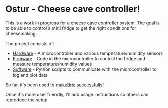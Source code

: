 # Ostur - Cheese cave controller!

This is a work in progress for a cheese cave controller system.
The goal is to be able to control a mini fridge to get the right conditions for cheesemaking.

The project consists of:

* [Hardware](hw/2.0/) - A microcontroller and various temperature/humidity sensors
* [Firmware](fw/) - Code in the microcontroller to control the fridge and measure temperature/humidity values
* [Software](sw/2.0/) - Python scripts to communicate with the microcontroller to log and plot data

So far, it's been used to [makeBrie](https://imgur.com/a/cGHID) [successfully](https://imgur.com/B5qB1kU)!

Once it's more user friendly, I'll add usage instructions so others can reproduce the setup.
